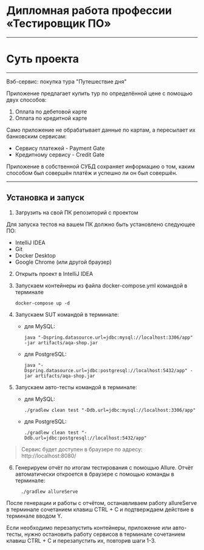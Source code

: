 **Дипломная работа профессии «Тестировщик ПО»**
=
***

Суть проекта
=
---

Вэб-сервис: покупка тура "Путешествие дня" 

Приложение предлагает купить тур по определённой цене с помощью двух способов:

1) Оплата по дебетовой карте
2) Оплата по кредитной карте

Само приложение не обрабатывает данные по картам, а пересылает их банковским сервисам:

* Сервису платежей - Payment Gate
* Кредитному сервису - Credit Gate

Приложение в собственной СУБД сохраняет информацию о том, каким способом был совершён платёж и успешно ли он был совершён.

---
Установка и запуск
----
1. Загрузить на свой ПК репозиторий с проектом

Для запуска тестов на вашем ПК должно быть установлено следующее ПО:
- IntelliJ IDEA
- Git
- Docker Desktop
- Google Chrome (или другой браузер)

2. Открыть проект в IntelliJ IDEA
3. Запускаем контейнеры из файла docker-compose.yml командой в терминале
        
       docker-compose up -d

4. Запускаем SUT командой в терминале:
   - для MySQL:

         java "-Dspring.datasource.url=jdbc:mysql://localhost:3306/app" -jar artifacts/aqa-shop.jar
   - для PostgreSQL:
   
         java "-Dspring.datasource.url=jdbc:postgresql://localhost:5432/app" -jar artifacts/aqa-shop.jar

5. Запускаем авто-тесты командой в терминале:
   - для MySQL:
   
         ./gradlew clean test "-Ddb.url=jdbc:mysql://localhost:3306/app"
   - для PostgreSQL:
   
         ./gradlew clean test "-Ddb.url=jdbc:postgresql://localhost:5432/app"

> Сервис будет доступен в браузере по адресу: http://localhost:8080/

6. Генерируем отчёт по итогам тестирования с помощью Allure. Отчёт автоматически откроется в браузере с помощью команды в терминале:

         ./gradlew allureServe
После генерации и работы с отчётом, останавливаем работу allureServe в терминале сочетанием клавиш CTRL + C и подтверждаем действие в терминале вводом Y.

Если необходимо перезапустить контейнеры, приложение или авто-тесты, нужно остановить работу сервисов в терминале сочетанием клавиш CTRL + C и перезапустить их, повторив шаги 1-3.
